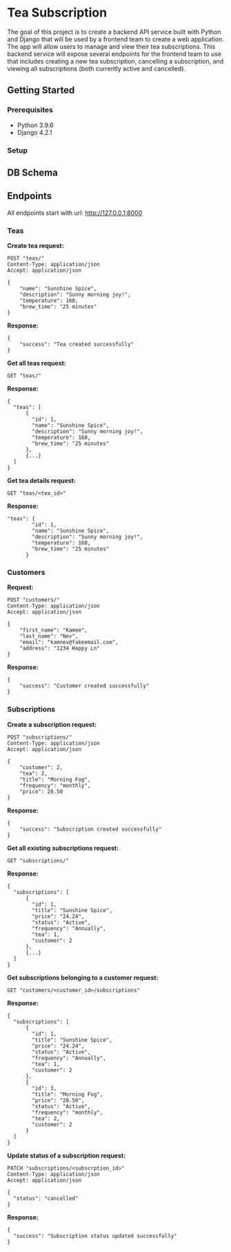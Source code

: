 # Tea Subscription
The goal of this project is to create a backend API service built with Python and Django that will be used by a frontend team to create a web application. The app will allow users to manage and view their tea subscriptions. This backend service will expose several endpoints for the frontend team to use that includes creating a new tea subscription, cancelling a subscription, and viewing all subscriptions (both currently active and cancelled).

## Getting Started
### Prerequisites
* Python 3.9.6
* Django 4.2.1

### Setup


## DB Schema

## Endpoints
All endpoints start with url: http://127.0.0.1:8000

### Teas 
**Create tea request:**
```
POST "teas/"
Content-Type: application/json
Accept: application/json

{
    "name": "Sunshine Spice",
    "description": "Sunny morning joy!",
    "temperature": 160,
    "brew_time": "25 minutes"
}
```

**Response:**
```
{
    "success": "Tea created successfully"
}
```

**Get all teas request:**
```
GET "teas/"
```

**Response:**
```
{
  "teas": [
      {
        "id": 1,
        "name": "Sunshine Spice",
        "description": "Sunny morning joy!",
        "temperature": 160,
        "brew_time": "25 minutes"
      },
      {...}
  ]
}
```

**Get tea details request:**
```
GET "teas/<tea_id>"
```

**Response:**
```
"teas": {
        "id": 1,
        "name": "Sunshine Spice",
        "description": "Sunny morning joy!",
        "temperature": 160,
        "brew_time": "25 minutes"
      }
```

### Customers 
**Request:**
```
POST "customers/"
Content-Type: application/json
Accept: application/json

{
    "first_name": "Kamee",
    "last_name": "Nev",
    "email": "kamnev@fakeemail.com",
    "address": "1234 Happy Ln"
}
```

**Response:**
```
{
    "success": "Customer created successfully"
}
```

### Subscriptions
**Create a subscription request:**
```
POST "subscriptions/"
Content-Type: application/json
Accept: application/json

{
    "customer": 2,
    "tea": 2,
    "title": "Morning Fog",
    "frequency": "monthly",
    "price": 28.50
}
```

**Response:**
```
{
    "success": "Subscription created successfully"
}
```

**Get all existing subscriptions request:**
```
GET "subscriptions/"
```

**Response:**
```
{
  "subscriptions": [
      {
        "id": 1,
        "title": "Sunshine Spice",
        "price": "24.24",
        "status": "Active",
        "frequency": "Annually",
        "tea": 1,
        "customer": 2
      },
      {...}
  ]
}
```

**Get subscriptions belonging to a customer request:**
``` 
GET "customers/<customer_id>/subscriptions"
```

**Response:**
```
{
  "subscriptions": [
      {
        "id": 1,
        "title": "Sunshine Spice",
        "price": "24.24",
        "status": "Active",
        "frequency": "Annually",
        "tea": 1,
        "customer": 2
      },
      {
        "id": 3,
        "title": "Morning Fog",
        "price": "28.50",
        "status": "Active",
        "frequency": "monthly",
        "tea": 2,
        "customer": 2
      }
  ]
}
```

**Update status of a subscription request:**
```
PATCH "subscriptions/<subscrption_id>"
Content-Type: application/json
Accept: application/json

{
  "status": "cancelled"
}
```

**Response:**
```
{
  "success": "Subscription status updated successfully"
}
```
